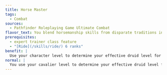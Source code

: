 ```yaml
---
title: Horse Master
tags:
  - Combat
sources:
  - Pathfinder Roleplaying Game Ultimate Combat
flavor_text: You blend horsemanship skills from disparate traditions into a seamless mounted combat technique.
prerequisites:
  - expert trainer class feature
  - "[Ride](/skills/ride/) 6 ranks"
benefit: |
  Use your character level to determine your effective druid level for determining the powers and abilities of your mount.
normal: |
  You use your cavalier level to determine your effective druid level for determining the powers and abilities of your mount.
---
```


